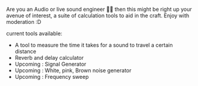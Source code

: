 Are you an Audio or live sound engineer 👷‍♂️  then this might be right up your avenue of interest, a suite of calculation tools to aid in the craft. Enjoy with moderation :D 

current tools available:

- A tool to measure the time it takes for a sound to travel a certain distance
- Reverb and delay calculator
- Upcoming : Signal Generator
- Upcoming : White, pink, Brown noise generator
- Upcoming : Frequency sweep
